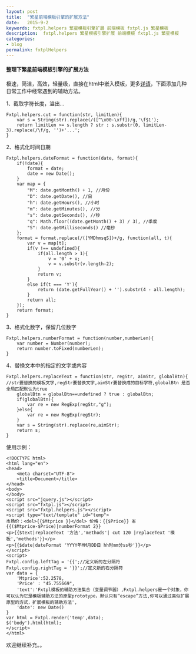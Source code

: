 ```yaml
---
layout: post
title:  "繁星前端模板引擎的扩展方法"
date:   2015-9-2
keywords: fxtpl.helpers 繁星模板引擎扩展 前端模板 fxtpl.js 繁星模板
description:  fxtpl.helpers 繁星模板引擎扩展 前端模板 fxtpl.js 繁星模板
categories:
- blog
permalink: fxtplHelpers
---
```


#### 整理下繁星前端模板引擎的扩展方法

 极速，简洁，高效，轻量级，直接在html中嵌入模板，更多[详请](https://github.com/koen301/fxtpl)，下面添加几种日常工作中经常遇到的辅助方法。

1、截取字符长度，溢出...

	Fxtpl.helpers.cut = function(str, limitLen){
	    var s = String(str).replace(/([^\x00-\xff])/g,'\f$1');
	    return limitLen >= s.length ? str : s.substr(0, limitLen-3).replace(/\f/g, '')+'...';
	}

2、格式化时间日期

	Fxtpl.helpers.dateFormat = function(date, format){
	    if(!date){
	        format = date;
	        date = new Date();
	    }
	    var map = {
	        "M": date.getMonth() + 1, //月份 
	        "D": date.getDate(), //日 
	        "h": date.getHours(), //小时 
	        "m": date.getMinutes(), //分 
	        "s": date.getSeconds(), //秒 
	        "q": Math.floor((date.getMonth() + 3) / 3), //季度 
	        "S": date.getMilliseconds() //毫秒 
	    };
	    format = format.replace(/([YMDhmsqS])+/g, function(all, t){
	        var v = map[t];
	        if(v !== undefined){
	            if(all.length > 1){
	                v = '0' + v;
	                v = v.substr(v.length-2);
	            }
	            return v;
	        }
	        else if(t === 'Y'){
	            return (date.getFullYear() + '').substr(4 - all.length);
	        }
	        return all;
	    });
	    return format;
	}


3、格式化数字，保留几位数字

	Fxtpl.helpers.numberFormat = function(number,numberLen){
		var number = Number(number);
		return number.toFixed(numberLen);
	}


4、替换文本中的指定的文字或内容

	Fxtpl.helpers.replaceText = function(str, regStr, aimStr, globalBtn){ //str要替换的模板文字,regStr要替换文字,aimStr要替换成的目标字符,globalBtn 是否全局匹配默认为true
		globalBtn = globalBtn==undefined ? true : globalBtn;
		if(globalBtn){
			var re = new RegExp(regStr,"g");
		}else{
			var re = new RegExp(regStr);
		}
		var s = String(str).replace(re,aimStr);
		return s;
	}


使用示例：

	<!DOCTYPE html>
	<html lang="en">
	<head>
		<meta charset="UTF-8">
		<title>Document</title>
	</head>
	<body>
	</body>
	<script src="jquery.js"></script>
	<script src="fxtpl.js"></script>
	<script src="fxtpl.helpers.js"></script>
	<script type="text/template" id="temp">
	市场价：<del>{{$Mtprice }}</del> 价格：{{$Price}} 省 {{($Mtprice-$Price)|numberFormat 2}} 
	<p>{{$text|replaceText '方法','methods'| cut 120 |replaceText '模板','methods'}}</p>
	<p>{{$date|dateFormat 'YYYY年MM月DD日 hh时mm分ss秒'}}</p>
	</script>
	<script>
	Fxtpl.config.leftTag = '{{';//定义新的左分隔符
	Fxtpl.config.rightTag = '}}';//定义新的右分隔符
	var data = {
		'Mtprice':52.2578,
		'Price' : "45.755669",
		'text':'Fxtpl模板的辅助方法集合（变量调节器）,Fxtpl.helpers是一个对象，你可以认为它是模板辅助方法的原型prototype，默认只有“escape”方法,你可以通过类似扩展原型的方式，扩展模板的辅助方法',
		'date': new Date()
	}
	var html = Fxtpl.render('temp',data);
	$('body').html(html);
	</script>
	</html>


欢迎继续补充。。

